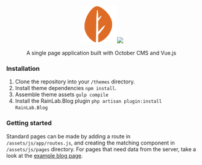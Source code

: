 <p align="center">
    <a href="//github.com/octobercms/october" target="_blank"><img src="https://raw.githubusercontent.com/octobercms/october/master/themes/demo/assets/images/october.png" alt="October" width="auto" height="100px" /></a><a href="//github.com/vuejs/vue" target="_blank"><img src="http://vuejs.org/images/logo.png" width="auto" height="105px"></a>
</p>

<p align="center">A single page application built with October CMS and Vue.js</p>

### Installation
1. Clone the repository into your `/themes` directory.
2. Install theme dependencies `npm install`.
3. Assemble theme assets `gulp compile`
4. Install the RainLab.Blog plugin `php artisan plugin:install RainLab.Blog`

### Getting started
Standard pages can be made by adding a route in `/assets/js/app/routes.js`, and creating the matching component in `/assets/js/pages` directory. For pages that need data from the server, take a look at the [example blog page](https://github.com/scottbedard/oc-vuetober-theme/blob/master/assets/js/pages/blog).
